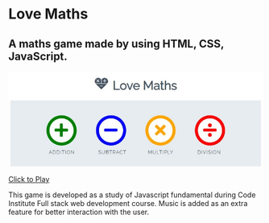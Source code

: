 # Love Maths

## A maths game made by using HTML, CSS, JavaScript.

![image](math.JPG)

[Click to Play](https://kiran6248.github.io/LoveMaths/)

This game is developed as a study of Javascript fundamental during Code Institute Full stack web development course.
Music is added as an extra feature for better interaction with the user.
